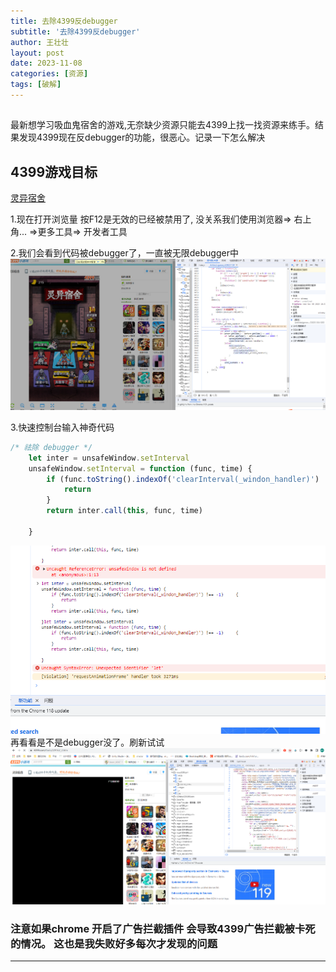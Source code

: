 ```yaml
---
title: 去除4399反debugger
subtitle: '去除4399反debugger'
author: 王壮壮
layout: post
date: 2023-11-08
categories: [资源]
tags: [破解]
---
```


## 
  最新想学习吸血鬼宿舍的游戏,无奈缺少资源只能去4399上找一找资源来练手。结果发现4399现在反debugger的功能，很恶心。记录一下怎么解决
 

## 4399游戏目标 ## 
[灵异宿舍](https://www.4399.com/flash/229162_2.htm)
 

1.现在打开浏览量 按F12是无效的已经被禁用了, 没关系我们使用浏览器=> 右上角... =>更多工具=> 开发者工具

2.我们会看到代码被debugger了，一直被无限debugger中
![图片](/assets/img/20231108/43399_debugger.jpg)

3.快速控制台输入神奇代码

```javascript 
/* 祛除 debugger */ 
 	let inter = unsafeWindow.setInterval
	unsafeWindow.setInterval = function (func, time) {
	    if (func.toString().indexOf('clearInterval(_windon_handler)') !== -1)     {
	        return
	    }
	    return inter.call(this, func, time)

	}

```
![图片](/assets/img/20231108/deldebugger.png)
再看看是不是debugger没了。刷新试试
![图片](/assets/img/20231108/success.png)

###  注意如果chrome 开启了广告拦截插件 会导致4399广告拦截被卡死的情况。 这也是我失败好多每次才发现的问题


***




